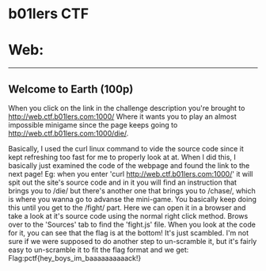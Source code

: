 # b01lers CTF

# Web: 
----
Welcome to Earth (100p)
----
When you click on the link in the challenge description you're brought to 
http://web.ctf.b01lers.com:1000/
Where it wants you to play an almost impossible minigame since the page keeps going to http://web.ctf.b01lers.com:1000/die/.

Basically, I used the curl linux command to vide the source code since it kept refreshing too fast for me to properly look at at. When I did this, I basically just examined the code of the webpage and found the link to the next page! 
Eg: when you enter 'curl http://web.ctf.b01lers.com:1000/' it will spit out the site's source code and in it you will find an instruction that brings you to /die/ but there's another one that brings you to /chase/, which is where you wanna go to advanse the mini-game. You basically keep doing this until you get to the /fight/ part. Here we can open it in a browser and take a look at it's source code using the normal right click method. Brows over to the 'Sources' tab to find the 'fight.js' file. When you look at the code for it, you can see that the flag is at the bottom! It's just scambled. 
I'm not sure if we were supposed to do another step to un-scramble it, but it's fairly easy to un-scramble it to fit the flag format and we get:
Flag:pctf{hey_boys_im_baaaaaaaaaack!}
